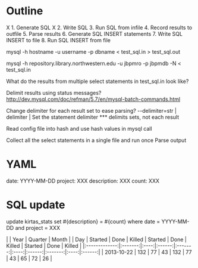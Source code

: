 # Outline

X 1. Generate SQL
X 2. Write SQL
3. Run SQL from infile
4. Record results to outfile
5. Parse results
6. Generate SQL INSERT statements 
7. Write SQL INSERT to file
8. Run SQL INSERT from file



mysql -h hostname -u username -p dbname < test_sql.in > test_sql.out

mysql -h repository.library.northwestern.edu -u jbpmro -p jbpmdb -N < test_sql.in

What do the results from multiple select statements in test_sql.in look like?

Delimit results using status messages?
http://dev.mysql.com/doc/refman/5.7/en/mysql-batch-commands.html

Change delimiter for each result set to ease parsing?
--delimiter=str | delimiter | Set the statement delimiter
*** delimits sets, not each result

Read config file into hash and use hash values in mysql call

Collect all the select statements in a single file and run once
Parse output


# YAML

date: YYYY-MM-DD
    project: XXX
        description: XXX
            count: XXX

# SQL update

update kirtas_stats
set #{description} = #{count}
where date = YYYY-MM-DD
and project = XXX

|               |          Year           |         Quarter         |          Month          |
|      Day      | Started | Done | Killed | Started | Done | Killed | Started | Done | Killed |
|:-------------:|:-------:|:----:|:------:|:-------:|:----:|:------:|:-------:|:----:|:------:|
|  2013-10-22   |   132   |  77  |   43   |   132   |  77  |   43   |   65    |  72  |   26   |